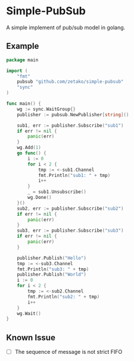 # Simple-PubSub

A simple implement of pub/sub model in golang.

## Example

```go
package main

import (
	"fmt"
	pubsub "github.com/zetako/simple-pubsub"
	"sync"
)

func main() {
	wg := sync.WaitGroup{}
	publisher := pubsub.NewPublisher[string]()

	sub1, err := publisher.Subscribe("sub1")
	if err != nil {
		panic(err)
	}
	wg.Add(1)
	go func() {
		i := 0
		for i < 2 {
			tmp := <-sub1.Channel
			fmt.Println("sub1: " + tmp)
			i++
		}
		_ = sub1.Unsubscribe()
		wg.Done()
	}()
	sub2, err := publisher.Subscribe("sub2")
	if err != nil {
		panic(err)
	}
	sub3, err := publisher.Subscribe("sub3")
	if err != nil {
		panic(err)
	}

	publisher.Publish("Hello")
	tmp := <-sub3.Channel
	fmt.Println("sub3: " + tmp)
	publisher.Publish("World")
	i := 0
	for i < 2 {
		tmp := <-sub2.Channel
		fmt.Println("sub2: " + tmp)
		i++
	}
	wg.Wait()
}
```

## Known Issue

- [ ] The sequence of message is not strict FIFO